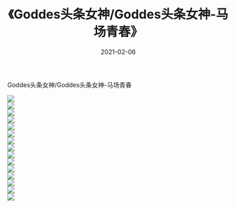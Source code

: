 ﻿---
layout: post
title:  《Goddes头条女神/Goddes头条女神-马场青春》
date:   2021-02-06
img: http://pic.660000.xyz/1:/网络美图/2021/Goddes头条女神/Goddes头条女神-马场青春/000.jpg
categories: [美女, 清纯, 唯美]
---

Goddes头条女神/Goddes头条女神-马场青春

 ![](http://pic.660000.xyz/1:/网络美图/2021/Goddes头条女神/Goddes头条女神-马场青春/001.jpg) <br>![](http://pic.660000.xyz/1:/网络美图/2021/Goddes头条女神/Goddes头条女神-马场青春/002.jpg) <br>![](http://pic.660000.xyz/1:/网络美图/2021/Goddes头条女神/Goddes头条女神-马场青春/003.jpg) <br>![](http://pic.660000.xyz/1:/网络美图/2021/Goddes头条女神/Goddes头条女神-马场青春/004.jpg) <br>![](http://pic.660000.xyz/1:/网络美图/2021/Goddes头条女神/Goddes头条女神-马场青春/005.jpg) <br>![](http://pic.660000.xyz/1:/网络美图/2021/Goddes头条女神/Goddes头条女神-马场青春/006.jpg) <br>![](http://pic.660000.xyz/1:/网络美图/2021/Goddes头条女神/Goddes头条女神-马场青春/007.jpg) <br>![](http://pic.660000.xyz/1:/网络美图/2021/Goddes头条女神/Goddes头条女神-马场青春/008.jpg) <br>![](http://pic.660000.xyz/1:/网络美图/2021/Goddes头条女神/Goddes头条女神-马场青春/009.jpg) <br>![](http://pic.660000.xyz/1:/网络美图/2021/Goddes头条女神/Goddes头条女神-马场青春/010.jpg) <br>![](http://pic.660000.xyz/1:/网络美图/2021/Goddes头条女神/Goddes头条女神-马场青春/011.jpg) <br>![](http://pic.660000.xyz/1:/网络美图/2021/Goddes头条女神/Goddes头条女神-马场青春/012.jpg) <br>![](http://pic.660000.xyz/1:/网络美图/2021/Goddes头条女神/Goddes头条女神-马场青春/013.jpg) <br>![](http://pic.660000.xyz/1:/网络美图/2021/Goddes头条女神/Goddes头条女神-马场青春/014.jpg) <br>![](http://pic.660000.xyz/1:/网络美图/2021/Goddes头条女神/Goddes头条女神-马场青春/015.jpg) <br>